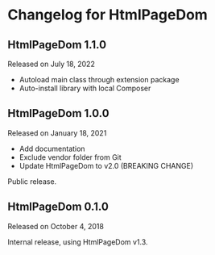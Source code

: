 # Changelog for HtmlPageDom

## HtmlPageDom 1.1.0
Released on July 18, 2022

- Autoload main class through extension package
- Auto-install library with local Composer

## HtmlPageDom 1.0.0
Released on January 18, 2021

- Add documentation
- Exclude vendor folder from Git
- Update HtmlPageDom to v2.0 (BREAKING CHANGE)

Public release.

## HtmlPageDom 0.1.0
Released on October 4, 2018

Internal release, using HtmlPageDom v1.3.